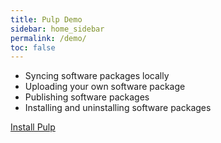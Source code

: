 ```yaml
---
title: Pulp Demo
sidebar: home_sidebar
permalink: /demo/
toc: false
---
```


* Syncing software packages locally
* Uploading your own software package
* Publishing software packages
* Installing and uninstalling software packages

<script type="text/javascript" src="https://asciinema.org/a/48474.js" id="asciicast-48474" async></script>

<a href="https://docs.pulpproject.org/user-guide/installation/index.html" class="btn btn-primary">Install Pulp</a>